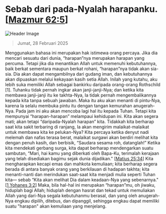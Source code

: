 
# Sebab dari pada-Nyalah harapanku. [[Mazmur 62:5](http://alkitab.sabda.org/?Mazmur%2062:5)]

![Header Image](https://alkitab.app/slice/sunrise.jpg)

> Jumat, 28 Februari 2025

Menggunakan bahasa ini merupakan hak istimewa orang percaya. Jika dia mencari sesuatu dari dunia, “harapan”nya merupakan harapan yang percuma. Tetapi jika dia menantikan Allah untuk memenuhi kebutuhannya, baik berkat sementara maupun berkat rohani, “harapan”nya tidak akan sia-sia. Dia akan dapat mengambilnya dari gudang iman, dan kebutuhannya akan dipuaskan melalui kekayaan kasih setia Allah. Inilah yang kutahu, aku lebih suka memiliki Allah sebagai bankirku daripada orang-orang Rothschild [1]. Tuhanku tidak pernah ingkar akan janji-janji-Nya; dan ketika kita membawa janji-janji itu ke takhta-Nya, Ia tidak pernah mengembalikannya kepada kita tanpa sebuah jawaban. Maka itu aku akan menanti di pintu-Nya, karena Ia selalu membuka pintu itu dengan tangan kemurahan anugerah-Nya. Pada jam ini aku akan mencoba lagi hal itu kepada Tuhan. Tetapi kita mempunyai “harapan-harapan” melampaui kehidupan ini. Kita akan segera mati; akan tetapi “daripada-Nyalah harapan” kita. Tidakkah kita berharap saat kita sakit terbaring di ranjang, Ia akan mengirim malaikat-malaikat untuk membawa kita ke pelukan-Nya? Kita percaya ketika denyut nadi melemah dan nafas terasa berat, malaikat surgawi akan berdiri melihat kita dengan penuh kasih, dan berbisik, “Saudara sesama roh, datanglah!” Ketika kita mendekati gerbang surga, kita dapat berharap mendengarkan suatu sambutan, “Mari, hai kamu yang diberkati oleh Bapa-Ku, terimalah kerajaan yang telah disediakan bagimu sejak dunia dijadikan." [[Matius 25:34](http://alkitab.sabda.org/?Matius%2025:34)] Kita mengharapkan kecapi emas dan mahkota kemuliaan; kita berharap segera berada di antara banyak orang yang berkilauan di hadapan takhta; kita menanti-nanti dan merindukan saat-saat kita menjadi mulia seperti Tuhan kita— sebab “Kita akan melihat Dia dalam keadaan-Nya yang sebenarnya." [[1 Yohanes 3:2](http://alkitab.sabda.org/?1%20Yohanes%203:2)] Maka, bila hal-hal ini merupakan “harapan”mu, oh jiwaku, hiduplah bagi Allah; hiduplah dengan hasrat dan tekad untuk memuliakan Allah yang dari-Nya segala kebutuhanmu berasal, dan yang oleh anugerah-Nya engkau dipilih, ditebus, dan dipanggil, sehingga engkau dapat memiliki suatu "harapan" akan kemuliaan yang menjelang.
    